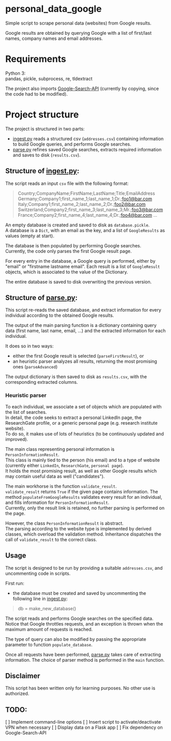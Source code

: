 # personal_data_google
Simple script to scrape personal data (websites) from Google results.

Google results are obtained by querying Google with a list of first/last names, company names and email addresses.

# Requirements

Python 3:   
pandas, pickle, subprocess, re, tldextract

The project also imports [Google-Search-API](https://github.com/abenassi/Google-Search-API) (currently by copying, since the code had to be modified).

# Project structure

The project is structured in two parts:
- [ingest.py](./ingest.py) reads a structured csv (`addresses.csv`) containing information to build Google queries, and performs Google searches.
- [parse.py](./parse.py) refines saved Google searches, extracts required information and saves to disk (`results.csv`).

## Structure of [ingest.py](./ingest.py):

The script reads an input `csv` file with the following format: 
> Country;CompanyName;FirstName;LastName;Title;EmailAddress
> Germany;Company1;first_name_1;last_name_1;Dr.;foo1@bar.com
> Italy;Company1;first_name_2;last_name_2;Dr.;foo2@bar.com
> Switzerland;Company2;first_name_3;last_name_3;Mr.;foo3@bar.com
> France;Company2;first_name_4;last_name_4;Dr.;foo4@bar.com
> ...

An empty database is created and saved to disk as `database.pickle`.   
A database is a `Dict`, with an email as the key, and a list of `GoogleResults` as values (empty at start).

The database is then populated by performing Google searches.   
Currently, the code only parses the first Google result page.

For every entry in the database, a Google query is performed, either by "email" or "firstname lastname email". 
Each result is a list of `GoogleResult` objects, which is associated to the value of the Dictionary.   

The entire database is saved to disk overwriting the previous version.

## Structure of [parse.py](./parse.py):

This script re-reads the saved database, and extract information for every individual according to the obtained Google results.

The output of the main parsing function is a dictionary containing query data (first name, last name, email, ...) and the extracted information for each individual.   

It does so in two ways:
- either the first Google result is selected (`parseFirstResult`), or
- an heuristic parser analyzes all results, returning the most promising ones (`parseAdvanced`)

The output dictionary is then saved to disk as `results.csv`, with the corresponding extracted columns.

### Heuristic parser

To each individual, we associate a set of objects which are populated with the list of searches.   
In detail, the code seeks to extract a personal LinkedIn page, the ResearchGate profile, or a generic personal page (e.g. research institute website).   
To do so, it makes use of lots of heuristics (to be continuously updated and improved).

The main class representing personal information is `PersonInformationResult`.   
This class is mainly tied to the person (his email) and to a type of website (currently either `LinkedIn`, `ResearchGate`, `personal page`).   
It holds the most promising result, as well as other Google results which may contain useful data as well ("candidates").

The main workhorse is the function `validate_result`.    
`validate_result` returns `True` if the given page contains information.
The method `populateFromGoogleResults` validates every result for an individual, and fills information for `PersonInformationResult`.   
Currently, only the result link is retained, no further parsing is performed on the page.

However, the class `PersonInformationResult` is abstract.    
The parsing according to the website type is implemented by derived classes, which overload the validation method.
Inheritance dispatches the call of `validate_result` to the correct class.

## Usage

The script is designed to be run by providing a suitable `addresses.csv`, and uncommenting code in scripts.

First run:
- the database must be created and saved by uncommenting the following line in [ingest.py](./ingest.py):
> db = make_new_database()

The script reads and performs Google searches on the specified data.
Notice that Google throttles requests, and an exception is thrown when the maximum amount of requests is reached.

The type of query can also be modified by passing the appropriate parameter to function `populate_database`.

Once all requests have been performed, [parse.py](./parse.py) takes care of extracting information.
The choice of parser method is performed in the `main` function.

## Disclaimer

This script has been written only for learning purposes. No other use is authorized.

## TODO:

[ ] Implement command-line options
[ ] Insert script to activate/deactivate VPN when necessary
[ ] Display data on a Flask app
[ ] Fix dependency on Google-Search-API

